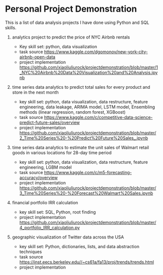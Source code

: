 # Personal Project Demonstration
This is a list of data analysis projects I have done using Python and SQL skills. 

1. analytics project to predict the price of NYC Airbnb rentals

    * Key skill set: python, data visualization
  	* task source https://www.kaggle.com/dgomonov/new-york-city-airbnb-open-data
    * project implementation https://github.com/xiaoliuliurock/projectdemonstration/blob/master/1_NYC%20Airbnb%20Data%20Visualization%20and%20Analysis.ipynb

2. time series data analytics to predict total sales for every product and store in the next month
    
    * key skill set: python, data visualization, data restructure, feature engineering, data leakage, ARIMA model, LSTM model, Ensembling methods (linear regression, random forest, XGBoost)
  	* task source https://www.kaggle.com/c/competitive-data-science-predict-future-sales/overview
    * project implementation https://github.com/xiaoliuliurock/projectdemonstration/blob/master/2_Time%20Series%20-%20Predict%20Future%20Sales_.ipynb
    
3. time series data analytics to estimate the unit sales of Walmart retail goods in various locations for 28-day time period
    
    * key skill set: python, data visualization, data restructure, feature engineering, LGBM model
  	* task source https://www.kaggle.com/c/m5-forecasting-accuracy/overview
    * project implementation https://github.com/xiaoliuliurock/projectdemonstration/blob/master/3_Time%20Series%20-%20Forecast%20Walmart%20Sales.ipynb

4. financial portfolio IRR calculation

    * key skill set: SQL, Python, root finding
    * project implementation https://github.com/xiaoliuliurock/projectdemonstration/blob/master/4_portfolio_IRR_calculation.py
    
5. geographic visualization of Twitter data across the USA
    
    * key skill set: Python, dictionaries, lists, and data abstraction techniques
    * task source https://inst.eecs.berkeley.edu//~cs61a/fa13/proj/trends/trends.html
    * project implementation
